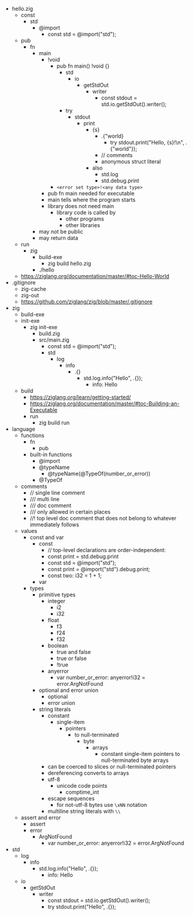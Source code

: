 - hello.zig
  - const
    - std
      - @import
        - const std = @import("std");
  - pub
    - fn
      - main
        - !void
          - pub fn main() !void {}
            - std
              - io
                - getStdOut
                  - writer
                    - const stdout = std.io.getStdOut().writer();
            - try
              - stdout
                - print
                  - {s}
                    - .{"world}
                      - try stdout.print("Hello, {s}!\n", .{"world"});
                    - // comments
                    - anonymous struct literal
                  - also
                    - std.log
                    - std.debug.print
          - `<error set type>!<any data type>`
        - pub fn main needed for executable
        - main tells where the program starts
        - library does not need main
          - library code is called by
            - other programs
            - other libraries
      - may not be public
      - may return data
  - run
    - zig
      - build-exe
        - zig build hello.zig
      - ./hello
  - https://ziglang.org/documentation/master/#toc-Hello-World
- .gitignore
  - zig-cache
  - zig-out
  - https://github.com/ziglang/zig/blob/master/.gitignore
- zig
  - build-exe
  - init-exe
    - zig init-exe
      - build.zig
      - src/main.zig
        - const std = @import("std");
        - std
          - log
            - info
              - .{}
                - std.log.info("Hello", .{});
                  - info: Hello
  - build
    - https://ziglang.org/learn/getting-started/
    - https://ziglang.org/documentation/master/#toc-Building-an-Executable
    - run
      - zig build run
- language
  - functions
    - fn
      - pub
    - built-in functions
      - @import
      - @typeName
        - @typeName(@TypeOf(number_or_error))
      - @TypeOf
  - comments
    - // single line comment
    - /// multi line
    - /// doc comment
    - /// only allowed in certain places
    - //! top level doc comment that does not belong to whatever immediately follows
  - values
    - const and var
      - const
        - // top-level declarations are order-independent:
        - const print = std.debug.print
        - const std = @import("std");
        - const print = @import("std").debug.print;
        - const two: i32 = 1 + 1;
      - var
    - types
      - primitive types
        - integer
          - i2
          - i32
        - float
          - f3
          - f24
          - f32
        - boolean
          - true and false
          - true or false
          - !true
        - anyerror
          - var number_or_error: anyerror!i32 = error.ArgNotFound
      - optional and error union
        - optional
        - error union
      - string literals
        - constant
          - single-item
            - pointers
              - to null-terminated
                - byte
                  - arrays
                    - constant single-item pointers to null-terminated byte arrays
        - can be coerced to slices or null-terminated pointers
        - dereferencing converts to arrays
        - utf-8
          - unicode code points
            - comptime_int
        - escape sequences
          - for not-utf-8 bytes use `\xNN` notation
        - multiline string literals with `\\`
  - assert and error
    - assert
    - error
      - ArgNotFound
        - var number_or_error: anyerror!i32 = error.ArgNotFound
- std
  - log
    - info
      - std.log.info("Hello", .{});
        - info: Hello
  - io
    - getStdOut
      - writer
        - const stdout = std.io.getStdOut().writer();
        - try stdout.print("Hello", .{});
